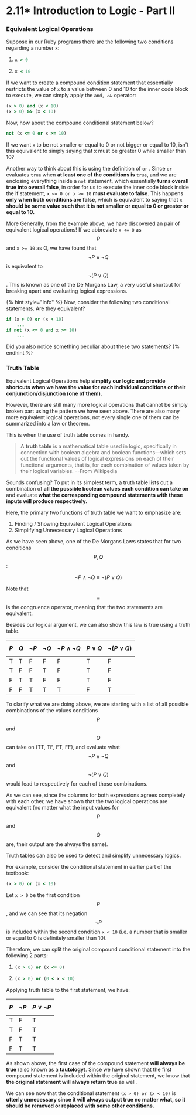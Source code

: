 # 2.11\* Introduction to Logic - Part II

### Equivalent Logical Operations

Suppose in our Ruby programs there are the following two conditions regarding a number `x`:

1. ```ruby
   x > 0
   ```
2. ```ruby
   x < 10
   ```

If we want to create a compound condition statement that essentially restricts the value of `x` to a value between 0 and 10 for the inner code block to execute, we can simply apply the `and, &&` operator:

```ruby
(x > 0) and (x < 10)
(x > 0) && (x < 10)
```

Now, how about the compound conditional statement below?

```ruby
not (x <= 0 or x >= 10)
```

If we want `x` to be not smaller or equal to 0 or not bigger or equal to 10, isn't this equivalent to simply saying that x must be greater 0 while smaller than 10? 

Another way to think about this is using the definition of `or` . Since `or` evaluates `true` when **at least one of the conditions is** `true`, and we are enclosing everything inside a `not` statement, which essentially **turns overall true into overall false**, in order for us to execute the inner code block inside the if statement, `x <= 0 or x >= 10` **must evaluate to false**. This happens **only when both conditions are false**, which is equivalent to saying that `x` **should be some value such that it is not smaller or equal to 0 or greater or equal to 10.** 

More Generally, from the example above, we have discovered an pair of equivalent logical operations! If we abbreviate `x <= 0` as $$P$$ and `x >= 10` as Q, we have found that $$\neg P \wedge \neg Q$$ is equivalent to $$\neg ( P \vee  Q) $$. This is known as one of the De Morgans Law, a very useful shortcut for breaking apart and evaluating logical expressions. 

{% hint style="info" %}
Now, consider the following two conditional statements. Are they equivalent?

```ruby
if (x > 0) or (x < 10)
    ...
if not (x <= 0 and x >= 10)
    ...
```

Did you also notice something peculiar about these two statements? 
{% endhint %}

### Truth Table

Equivalent Logical Operations help **simplify our logic and provide shortcuts when we have the value for each individual conditions or their conjunction/disjunction \(one of them\).** 

However, there are still many more logical operations that cannot be simply broken part using the pattern we have seen above. There are also many more equivalent logical operations, not every single one of them can be summarized into a law or theorem. 

This is when the use of truth table comes in handy. 

> A **truth table** is a mathematical table used in logic, specifically in connection with boolean algebra and boolean functions—which sets out the functional values of logical expressions on each of their functional arguments, that is, for each combination of values taken by their logical variables. --From Wikipedia

Sounds confusing? To put in its simplest term, a truth table lists out a combination of **all the possible boolean values each condition can take on** and evaluate **what the corresponding compound statements with these inputs will produce respectively.** 

Here, the primary two functions of truth table we want to emphasize are:

1. Finding / Showing Equivalent Logical Operations
2. Simplifying Unnecessary Logical Operations 

As we have seen above, one of the De Morgans Laws states that for two conditions $$P, Q$$:

$$
\neg P \wedge \neg Q \equiv \neg ( P \vee Q)
$$

Note that $$\equiv$$is the congruence operator, meaning that the two statements are equivalent. 

Besides our logical argument, we can also show this law is true using a truth table.

| $$P$$ | $$Q$$ | $$\neg P$$ | $$\neg Q$$ | $$\neg P \wedge \neg Q$$ | $$P \vee Q$$ | $$\neg ( P \vee Q)$$ |
| :--- | :--- | :--- | :--- | :--- | :--- | :--- |
| T | T | F | F | F | T | F |
| T | F | F | T | F | T | F |
| F | T | T | F | F | T | F |
| F | F | T | T | T | F | T |

To clarify what we are doing above, we are starting with a list of all possible combinations of the values conditions $$P$$ and $$Q$$ can take on \(TT, TF, FT, FF\), and evaluate what $$\neg P \wedge \neg Q$$ and $$\neg ( P \vee Q)$$ would lead to respectively for each of those combinations.

As we can see, since the columns for both expressions agrees completely with each other, we have shown that the two logical operations are equivalent \(no matter what the input values for $$P$$ and $$Q $$ are, their output are the always the same\).

Truth tables can also be used to detect and simplify unnecessary logics. 

For example, consider the conditional statement in earlier part of the textbook:

```ruby
(x > 0) or (x < 10)
```

Let `x > 0` be the first condition $$P$$, and we can see that its negation $$\neg P$$ is included within the second condition `x < 10` \(i.e. a number that is smaller or equal to 0 is definitely smaller than 10\). 

Therefore, we can split the original compound conditional statement into the following 2 parts:

1. ```ruby
   (x > 0) or (x <= 0)
   ```
2. ```ruby
   (x > 0) or (0 < x < 10)
   ```

Applying truth table to the first statement, we have:

| $$P$$ | $$\neg P$$ | $$P \vee \neg P$$ |
| :--- | :--- | :--- |
| T | F | T |
| T | F | T |
| F | T | T |
| F | T | T |

As shown above, the first case of the compound statement **will always be true** \(also known as a **tautology**\). Since we have shown that the first compound statement is included within the original statement, we know that **the original statement will always return true** as well. 

We can see now that the conditional statement `(x > 0) or (x < 10)` is **utterly unnecessary since it will always output true no matter what, so it should be removed or replaced with some other conditions.**

